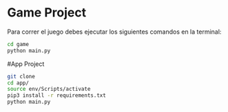# Game Project

Para correr el juego debes ejecutar los siguientes comandos en la terminal:

```sh
cd game
python main.py
```

#App Project

```sh
git clone
cd app/
source env/Scripts/activate
pip3 install -r requirements.txt
python main.py
```
